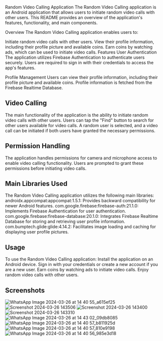 Random Video Calling Application
The Random Video Calling application is an Android application that allows users to initiate random video calls with other users. This README provides an overview of the application's features, functionality, and main components.

Overview
The Random Video Calling application enables users to:

Initiate random video calls with other users.
View their profile information, including their profile picture and available coins.
Earn coins by watching ads, which can be used to initiate video calls.
Features
User Authentication
The application utilizes Firebase Authentication to authenticate users securely. Users are required to sign in with their credentials to access the app's features.

Profile Management
Users can view their profile information, including their profile picture and available coins. Profile information is fetched from the Firebase Realtime Database.

## Video Calling
The main functionality of the application is the ability to initiate random video calls with other users. Users can tap the "Find" button to search for other users available for video calls. A random user is selected, and a video call can be initiated if both users have granted the necessary permissions.

## Permission Handling
The application handles permissions for camera and microphone access to enable video calling functionality. Users are prompted to grant these permissions before initiating video calls.

## Main Libraries Used
The Random Video Calling application utilizes the following main libraries:
androidx.appcompat:appcompat:1.5.1: Provides backward compatibility for newer Android features.
com.google.firebase:firebase-auth:21.1.0: Implements Firebase Authentication for user authentication.
com.google.firebase:firebase-database:20.1.0: Integrates Firebase Realtime Database for storing and retrieving user profile information.
com.bumptech.glide:glide:4.14.2: Facilitates image loading and caching for displaying user profile pictures.
## Usage
To use the Random Video Calling application:
Install the application on an Android device.
Sign in with your credentials or create a new account if you are a new user.
Earn coins by watching ads to initiate video calls.
Enjoy random video calls with other users.
## Screenshots
![WhatsApp Image 2024-03-26 at 14 40 55_a615ef25](https://github.com/mohdkaif2304/Random-Calling/assets/118160035/97aab120-a8d1-477a-8526-07fa04aa4599)
![Screenshot 2024-03-26 143506](https://github.com/mohdkaif2304/Random-Calling/assets/118160035/98c77d0c-4799-4669-8b9f-5cfc3518167c)
![Screenshot 2024-03-26 143400](https://github.com/mohdkaif2304/Random-Calling/assets/118160035/1131f907-e704-43b5-8217-2499b4d11f99)
![Screenshot 2024-03-26 143310](https://github.com/mohdkaif2304/Random-Calling/assets/118160035/d620f05d-eeba-4a2e-8a32-49bc375e148d)
![WhatsApp Image 2024-03-26 at 14 43 02_09db8085](https://github.com/mohdkaif2304/Random-Calling/assets/118160035/ac1721e7-3b4c-4179-b112-e62e6573af7a)
![WhatsApp Image 2024-03-26 at 14 40 57_b811925d](https://github.com/mohdkaif2304/Random-Calling/assets/118160035/fc4e9a02-e7a9-4427-b672-3f6dd0a491ca)
![WhatsApp Image 2024-03-26 at 14 40 57_810e9198](https://github.com/mohdkaif2304/Random-Calling/assets/118160035/4f145a1a-faac-4e74-918a-31ea2ec0ede6)
![WhatsApp Image 2024-03-26 at 14 40 56_985e3d18](https://github.com/mohdkaif2304/Random-Calling/assets/118160035/e43b4aad-1cbf-4d9c-a93b-ab2846e8df10)

